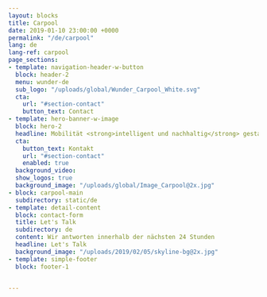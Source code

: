 ```yaml
---
layout: blocks
title: Carpool
date: 2019-01-10 23:00:00 +0000
permalink: "/de/carpool"
lang: de
lang-ref: carpool
page_sections:
- template: navigation-header-w-button
  block: header-2
  menu: wunder-de
  sub_logo: "/uploads/global/Wunder_Carpool_White.svg"
  cta:
    url: "#section-contact"
    button_text: Contact
- template: hero-banner-w-image
  block: hero-2
  headline: Mobilität <strong>intelligent und nachhaltig</strong> gestalten
  cta:
    button_text: Kontakt
    url: "#section-contact"
    enabled: true
  background_video:
  show_logos: true
  background_image: "/uploads/global/Image_Carpool@2x.jpg"
- block: carpool-main
  subdirectory: static/de
- template: detail-content
  block: contact-form
  title: Let's Talk
  subdirectory: de
  content: Wir antworten innerhalb der nächsten 24 Stunden
  headline: Let's Talk
  background_image: "/uploads/2019/02/05/skyline-bg@2x.jpg"
- template: simple-footer
  block: footer-1


---
```

